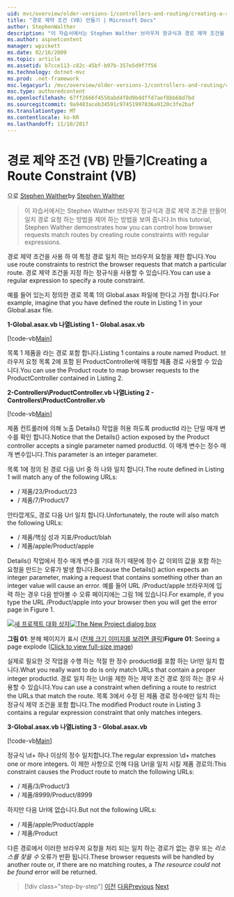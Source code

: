 ```yaml
---
uid: mvc/overview/older-versions-1/controllers-and-routing/creating-a-route-constraint-vb
title: "경로 제약 조건 (VB) 만들기 | Microsoft Docs"
author: StephenWalther
description: "이 자습서에서는 Stephen Walther 브라우저 정규식과 경로 제약 조건을 만들어 일치 경로 요청 하는 방법을 제어 하는 방법을 보여 줍니다."
ms.author: aspnetcontent
manager: wpickett
ms.date: 02/16/2009
ms.topic: article
ms.assetid: b7cce113-c82c-45bf-b97b-357e5d9f7f56
ms.technology: dotnet-mvc
ms.prod: .net-framework
msc.legacyurl: /mvc/overview/older-versions-1/controllers-and-routing/creating-a-route-constraint-vb
msc.type: authoredcontent
ms.openlocfilehash: 67ff2666f4558abd4f8d9bddffd7aef8bb68d7bd
ms.sourcegitcommit: 9a9483aceb34591c97451997036a9120c3fe2baf
ms.translationtype: MT
ms.contentlocale: ko-KR
ms.lasthandoff: 11/10/2017
---
```

<a name="creating-a-route-constraint-vb"></a><span data-ttu-id="79d7f-103">경로 제약 조건 (VB) 만들기</span><span class="sxs-lookup"><span data-stu-id="79d7f-103">Creating a Route Constraint (VB)</span></span>
====================
<span data-ttu-id="79d7f-104">으로 [Stephen Walther](https://github.com/StephenWalther)</span><span class="sxs-lookup"><span data-stu-id="79d7f-104">by [Stephen Walther](https://github.com/StephenWalther)</span></span>

> <span data-ttu-id="79d7f-105">이 자습서에서는 Stephen Walther 브라우저 정규식과 경로 제약 조건을 만들어 일치 경로 요청 하는 방법을 제어 하는 방법을 보여 줍니다.</span><span class="sxs-lookup"><span data-stu-id="79d7f-105">In this tutorial, Stephen Walther demonstrates how you can control how browser requests match routes by creating route constraints with regular expressions.</span></span>


<span data-ttu-id="79d7f-106">경로 제약 조건을 사용 하 여 특정 경로 일치 하는 브라우저 요청을 제한 합니다.</span><span class="sxs-lookup"><span data-stu-id="79d7f-106">You use route constraints to restrict the browser requests that match a particular route.</span></span> <span data-ttu-id="79d7f-107">경로 제약 조건을 지정 하는 정규식을 사용할 수 있습니다.</span><span class="sxs-lookup"><span data-stu-id="79d7f-107">You can use a regular expression to specify a route constraint.</span></span>

<span data-ttu-id="79d7f-108">예를 들어 있는지 정의한 경로 목록 1의 Global.asax 파일에 한다고 가정 합니다.</span><span class="sxs-lookup"><span data-stu-id="79d7f-108">For example, imagine that you have defined the route in Listing 1 in your Global.asax file.</span></span>

<span data-ttu-id="79d7f-109">**1-Global.asax.vb 나열**</span><span class="sxs-lookup"><span data-stu-id="79d7f-109">**Listing 1 - Global.asax.vb**</span></span>

[!code-vb[Main](creating-a-route-constraint-vb/samples/sample1.vb)]

<span data-ttu-id="79d7f-110">목록 1 제품을 라는 경로 포함 합니다.</span><span class="sxs-lookup"><span data-stu-id="79d7f-110">Listing 1 contains a route named Product.</span></span> <span data-ttu-id="79d7f-111">브라우저 요청 목록 2에 포함 된 ProductController에 매핑할 제품 경로 사용할 수 있습니다.</span><span class="sxs-lookup"><span data-stu-id="79d7f-111">You can use the Product route to map browser requests to the ProductController contained in Listing 2.</span></span>

<span data-ttu-id="79d7f-112">**2-Controllers\ProductController.vb 나열**</span><span class="sxs-lookup"><span data-stu-id="79d7f-112">**Listing 2 - Controllers\ProductController.vb**</span></span>

[!code-vb[Main](creating-a-route-constraint-vb/samples/sample2.vb)]

<span data-ttu-id="79d7f-113">제품 컨트롤러에 의해 노출 Details() 작업을 허용 하도록 productId 라는 단일 매개 변수를 확인 합니다.</span><span class="sxs-lookup"><span data-stu-id="79d7f-113">Notice that the Details() action exposed by the Product controller accepts a single parameter named productId.</span></span> <span data-ttu-id="79d7f-114">이 매개 변수는 정수 매개 변수입니다.</span><span class="sxs-lookup"><span data-stu-id="79d7f-114">This parameter is an integer parameter.</span></span>

<span data-ttu-id="79d7f-115">목록 1에 정의 된 경로 다음 Url 중 하 나와 일치 합니다.</span><span class="sxs-lookup"><span data-stu-id="79d7f-115">The route defined in Listing 1 will match any of the following URLs:</span></span>

- <span data-ttu-id="79d7f-116">/ 제품/23</span><span class="sxs-lookup"><span data-stu-id="79d7f-116">/Product/23</span></span>
- <span data-ttu-id="79d7f-117">/ 제품/7</span><span class="sxs-lookup"><span data-stu-id="79d7f-117">/Product/7</span></span>

<span data-ttu-id="79d7f-118">안타깝게도, 경로 다음 Url 일치 합니다.</span><span class="sxs-lookup"><span data-stu-id="79d7f-118">Unfortunately, the route will also match the following URLs:</span></span>

- <span data-ttu-id="79d7f-119">/ 제품/핵심 성과 지표</span><span class="sxs-lookup"><span data-stu-id="79d7f-119">/Product/blah</span></span>
- <span data-ttu-id="79d7f-120">/ 제품/apple</span><span class="sxs-lookup"><span data-stu-id="79d7f-120">/Product/apple</span></span>

<span data-ttu-id="79d7f-121">Details() 작업에서 정수 매개 변수를 기대 하기 때문에 정수 값 이외의 값을 포함 하는 요청을 만드는 오류가 발생 합니다.</span><span class="sxs-lookup"><span data-stu-id="79d7f-121">Because the Details() action expects an integer parameter, making a request that contains something other than an integer value will cause an error.</span></span> <span data-ttu-id="79d7f-122">예를 들어 URL /Product/apple 브라우저에 입력 하는 경우 다음 받아볼 수 오류 페이지에는 그림 1에 있습니다.</span><span class="sxs-lookup"><span data-stu-id="79d7f-122">For example, if you type the URL /Product/apple into your browser then you will get the error page in Figure 1.</span></span>


<span data-ttu-id="79d7f-123">[![새 프로젝트 대화 상자](creating-a-route-constraint-vb/_static/image1.jpg)](creating-a-route-constraint-vb/_static/image1.png)</span><span class="sxs-lookup"><span data-stu-id="79d7f-123">[![The New Project dialog box](creating-a-route-constraint-vb/_static/image1.jpg)](creating-a-route-constraint-vb/_static/image1.png)</span></span>

<span data-ttu-id="79d7f-124">**그림 01**: 분해 페이지가 표시 ([전체 크기 이미지를 보려면 클릭](creating-a-route-constraint-vb/_static/image2.png))</span><span class="sxs-lookup"><span data-stu-id="79d7f-124">**Figure 01**: Seeing a page explode ([Click to view full-size image](creating-a-route-constraint-vb/_static/image2.png))</span></span>


<span data-ttu-id="79d7f-125">실제로 필요한 것 작업을 수행 하는 적절 한 정수 productId를 포함 하는 Url만 일치 합니다.</span><span class="sxs-lookup"><span data-stu-id="79d7f-125">What you really want to do is only match URLs that contain a proper integer productId.</span></span> <span data-ttu-id="79d7f-126">경로 일치 하는 Url을 제한 하는 제약 조건 경로 정의 하는 경우 사용할 수 있습니다.</span><span class="sxs-lookup"><span data-stu-id="79d7f-126">You can use a constraint when defining a route to restrict the URLs that match the route.</span></span> <span data-ttu-id="79d7f-127">목록 3에서 수정 된 제품 경로 정수에만 일치 하는 정규식 제약 조건을 포함 합니다.</span><span class="sxs-lookup"><span data-stu-id="79d7f-127">The modified Product route in Listing 3 contains a regular expression constraint that only matches integers.</span></span>

<span data-ttu-id="79d7f-128">**3-Global.asax.vb 나열**</span><span class="sxs-lookup"><span data-stu-id="79d7f-128">**Listing 3 - Global.asax.vb**</span></span>

[!code-vb[Main](creating-a-route-constraint-vb/samples/sample3.vb)]

<span data-ttu-id="79d7f-129">정규식 \d+ 하나 이상의 정수 일치합니다.</span><span class="sxs-lookup"><span data-stu-id="79d7f-129">The regular expression \d+ matches one or more integers.</span></span> <span data-ttu-id="79d7f-130">이 제한 사항으로 인해 다음 Url을 일치 시킬 제품 경로의:</span><span class="sxs-lookup"><span data-stu-id="79d7f-130">This constraint causes the Product route to match the following URLs:</span></span>

- <span data-ttu-id="79d7f-131">/ 제품/3</span><span class="sxs-lookup"><span data-stu-id="79d7f-131">/Product/3</span></span>
- <span data-ttu-id="79d7f-132">/ 제품/8999</span><span class="sxs-lookup"><span data-stu-id="79d7f-132">/Product/8999</span></span>

<span data-ttu-id="79d7f-133">하지만 다음 Url에 없습니다.</span><span class="sxs-lookup"><span data-stu-id="79d7f-133">But not the following URLs:</span></span>

- <span data-ttu-id="79d7f-134">/ 제품/apple</span><span class="sxs-lookup"><span data-stu-id="79d7f-134">/Product/apple</span></span>
- <span data-ttu-id="79d7f-135">/ 제품</span><span class="sxs-lookup"><span data-stu-id="79d7f-135">/Product</span></span>

<span data-ttu-id="79d7f-136">다른 경로에서 이러한 브라우저 요청을 처리 되는 일치 하는 경로가 없는 경우 또는 *리소스를 찾을 수* 오류가 반환 됩니다.</span><span class="sxs-lookup"><span data-stu-id="79d7f-136">These browser requests will be handled by another route or, if there are no matching routes, a *The resource could not be found* error will be returned.</span></span>

>[!div class="step-by-step"]
<span data-ttu-id="79d7f-137">[이전](creating-custom-routes-vb.md)
[다음](creating-a-custom-route-constraint-vb.md)</span><span class="sxs-lookup"><span data-stu-id="79d7f-137">[Previous](creating-custom-routes-vb.md)
[Next](creating-a-custom-route-constraint-vb.md)</span></span>
